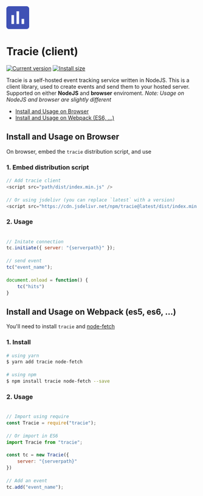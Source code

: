 <img src="docs/tracie.svg" height="60" alt="Node Fetch"/>

# Tracie (client)

<a href="https://packagephobia.now.sh/result?p=tracie"><img src="https://badgen.net/packagephobia/install/tracie" alt="Current version"></a> <a href="https://www.npmjs.com/package/tracie"><img src="https://img.shields.io/npm/v/tracie" alt="Install size"></a>

Tracie is a self-hosted event tracking service written in NodeJS. This is a client library, used to create events and send them to your hosted server. Supported on either **NodeJS** and **browser** enviroment. _Note: Usage on NodeJS and browser are slightly different_

<!-- TOC -->
- [Install and Usage on Browser](#install-and-usage-on-browser)
- [Install and Usage on Webpack (ES6, ...)](#install-and-usage-on-webpack-es5-es6-)
<!-- /TOC -->

## Install and Usage on Browser

On browser, embed the `tracie` distribution script, and use

### 1. Embed distribution script

```js
// Add tracie client
<script src="path/dist/index.min.js" />

// Or using jsdelivr (you can replace `latest` with a version)
<script src="https://cdn.jsdelivr.net/npm/tracie@latest/dist/index.min.js" />
```
### 2. Usage

```js

// Initate connection
tc.initiate({ server: "{serverpath}" });

// send event
tc("event_name");

document.onload = function() {
    tc("hits")
}
```

## Install and Usage on Webpack (es5, es6, ...)


You'll need to install `tracie` and [node-fetch](https://www.npmjs.com/package/node-fetch)

### 1. Install

```sh
# using yarn
$ yarn add tracie node-fetch

# using npm
$ npm install tracie node-fetch --save
```

### 2. Usage
```js

// Import using require
const Tracie = require("tracie");

// Or import in ES6
import Tracie from "tracie";

const tc = new Tracie({
    server: "{serverpath}"
})

// Add an event
tc.add("event_name");
```